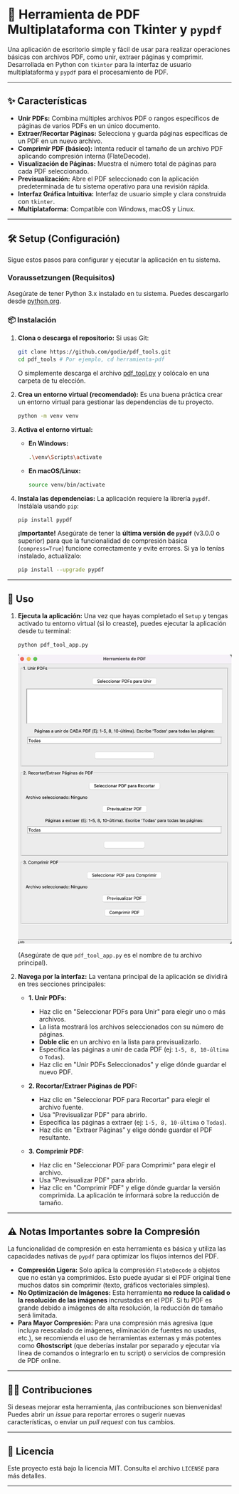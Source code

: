 # 🚀 Herramienta de PDF Multiplataforma con Tkinter y `pypdf`

Una aplicación de escritorio simple y fácil de usar para realizar operaciones básicas con archivos PDF, como unir, extraer páginas y comprimir. Desarrollada en Python con `tkinter` para la interfaz de usuario multiplataforma y `pypdf` para el procesamiento de PDF.

-----

## ✨ Características

  * **Unir PDFs:** Combina múltiples archivos PDF o rangos específicos de páginas de varios PDFs en un único documento.
  * **Extraer/Recortar Páginas:** Selecciona y guarda páginas específicas de un PDF en un nuevo archivo.
  * **Comprimir PDF (básico):** Intenta reducir el tamaño de un archivo PDF aplicando compresión interna (FlateDecode).
  * **Visualización de Páginas:** Muestra el número total de páginas para cada PDF seleccionado.
  * **Previsualización:** Abre el PDF seleccionado con la aplicación predeterminada de tu sistema operativo para una revisión rápida.
  * **Interfaz Gráfica Intuitiva:** Interfaz de usuario simple y clara construida con `tkinter`.
  * **Multiplataforma:** Compatible con Windows, macOS y Linux.

-----

## 🛠️ Setup (Configuración)

Sigue estos pasos para configurar y ejecutar la aplicación en tu sistema.

### Voraussetzungen (Requisitos)

Asegúrate de tener Python 3.x instalado en tu sistema. Puedes descargarlo desde [python.org](https://www.python.org/downloads/).

### 📦 Instalación

1.  **Clona o descarga el repositorio:**
    Si usas Git:

    ```bash
    git clone https://github.com/godie/pdf_tools.git
    cd pdf_tools # Por ejemplo, cd herramienta-pdf
    ```

    O simplemente descarga el archivo [pdf_tool.py](/pdf_tool.py) y colócalo en una carpeta de tu elección.

2.  **Crea un entorno virtual (recomendado):**
    Es una buena práctica crear un entorno virtual para gestionar las dependencias de tu proyecto.

    ```bash
    python -m venv venv
    ```

3.  **Activa el entorno virtual:**

      * **En Windows:**
        ```bash
        .\venv\Scripts\activate
        ```
      * **En macOS/Linux:**
        ```bash
        source venv/bin/activate
        ```

4.  **Instala las dependencias:**
    La aplicación requiere la librería `pypdf`. Instálala usando `pip`:

    ```bash
    pip install pypdf
    ```

    **¡Importante\!** Asegúrate de tener la **última versión de `pypdf`** (v3.0.0 o superior) para que la funcionalidad de compresión básica (`compress=True`) funcione correctamente y evite errores. Si ya lo tenías instalado, actualízalo:

    ```bash
    pip install --upgrade pypdf
    ```

-----

## 🚀 Uso

1.  **Ejecuta la aplicación:**
    Una vez que hayas completado el `Setup` y tengas activado tu entorno virtual (si lo creaste), puedes ejecutar la aplicación desde tu terminal:

    ```bash
    python pdf_tool_app.py
    ```

    ![pdf tool ui inteface](/pdf_tool.png)

    (Asegúrate de que `pdf_tool_app.py` es el nombre de tu archivo principal).

2.  **Navega por la interfaz:**
    La ventana principal de la aplicación se dividirá en tres secciones principales:

      * **1. Unir PDFs:**

          * Haz clic en "Seleccionar PDFs para Unir" para elegir uno o más archivos.
          * La lista mostrará los archivos seleccionados con su número de páginas.
          * **Doble clic** en un archivo en la lista para previsualizarlo.
          * Especifica las páginas a unir de cada PDF (ej: `1-5, 8, 10-última` o `Todas`).
          * Haz clic en "Unir PDFs Seleccionados" y elige dónde guardar el nuevo PDF.

      * **2. Recortar/Extraer Páginas de PDF:**

          * Haz clic en "Seleccionar PDF para Recortar" para elegir el archivo fuente.
          * Usa "Previsualizar PDF" para abrirlo.
          * Especifica las páginas a extraer (ej: `1-5, 8, 10-última` o `Todas`).
          * Haz clic en "Extraer Páginas" y elige dónde guardar el PDF resultante.

      * **3. Comprimir PDF:**

          * Haz clic en "Seleccionar PDF para Comprimir" para elegir el archivo.
          * Usa "Previsualizar PDF" para abrirlo.
          * Haz clic en "Comprimir PDF" y elige dónde guardar la versión comprimida. La aplicación te informará sobre la reducción de tamaño.

-----

## ⚠️ Notas Importantes sobre la Compresión

La funcionalidad de compresión en esta herramienta es básica y utiliza las capacidades nativas de `pypdf` para optimizar los flujos internos del PDF.

  * **Compresión Ligera:** Solo aplica la compresión `FlateDecode` a objetos que no están ya comprimidos. Esto puede ayudar si el PDF original tiene muchos datos sin comprimir (texto, gráficos vectoriales simples).
  * **No Optimización de Imágenes:** Esta herramienta **no reduce la calidad o la resolución de las imágenes** incrustadas en el PDF. Si tu PDF es grande debido a imágenes de alta resolución, la reducción de tamaño será limitada.
  * **Para Mayor Compresión:** Para una compresión más agresiva (que incluya reescalado de imágenes, eliminación de fuentes no usadas, etc.), se recomienda el uso de herramientas externas y más potentes como **Ghostscript** (que deberías instalar por separado y ejecutar vía línea de comandos o integrarlo en tu script) o servicios de compresión de PDF online.

-----

## 👨‍💻 Contribuciones

Si deseas mejorar esta herramienta, ¡las contribuciones son bienvenidas\! Puedes abrir un *issue* para reportar errores o sugerir nuevas características, o enviar un *pull request* con tus cambios.

-----

## 📄 Licencia

Este proyecto está bajo la licencia MIT. Consulta el archivo `LICENSE` para más detalles.

-----